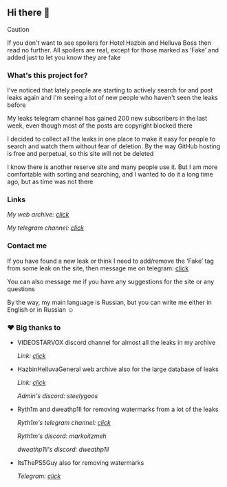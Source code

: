 ## Hi there 👋

> [!CAUTION]
> If you don't want to see spoilers for Hotel Hazbin and Helluva Boss then read no further. All spoilers are real, except for those marked as ‘Fake’ and added just to let you know they are fake

### What's this project for?

I've noticed that lately people are starting to actively search for and post leaks again and I'm seeing a lot of new people who haven't seen the leaks before

My leaks telegram channel has gained 200 new subscribers in the last week, even though most of the posts are copyright blocked there

I decided to collect all the leaks in one place to make it easy for people to search and watch them without fear of deletion. By the way GitHub hosting is free and perpetual, so this site will not be deleted

I know there is another reserve site and many people use it. But I am more comfortable with sorting and searching, and I wanted to do it a long time ago, but as time was not there

### Links
*My web archive: [click](https://hazbinhelluva.github.io/leaks/)*

*My telegram channel: [click](https://t.me/hazbinleak)*

### Contact me
If you have found a new leak or think I need to add/remove the ‘Fake’ tag from some leak on the site, then message me on telegram: [click](https://t.me/darina08)

You can also message me if you have any suggestions for the site or any questions

By the way, my main language is Russian, but you can write me either in English or in Russian :relaxed:

### :heart: Big thanks to
- VIDEOSTARVOX discord channel for almost all the leaks in my archive

  *Link: [click](https://discord.gg/vsv)*

- HazbinHelluvaGeneral web archive also for the large database of leaks

  *Link: [click](https://hazbinhelluvageneral.com/s2/s2leaks)*

  *Admin's discord: steelygoos*

- Ryth1m and dweathp1ll for removing watermarks from a lot of the leaks

  *Ryth1m's telegram channel: [click](https://t.me/HazbinLeakzS2)*

  *Ryth1m's discord: markoitzmeh*

  *dweathp1ll's discord: dweathp1ll*

- ItsThePS5Guy also for removing watermarks

  *Telegram: [click](@ItsThePS5Guy)* 
